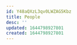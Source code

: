 ```yaml
---
id: Y48aQXzL3qv0LWZAG5Kbz
title: People
desc: ''
updated: 1644798927801
created: 1644798927801
---
```


